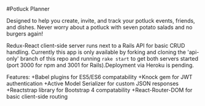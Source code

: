 #Potluck Planner

Designed to help you create, invite, and track your potluck events, friends, and dishes. Never worry about a potluck with seven potato salads and no burgers again!

Redux-React client-side server runs next to a Rails API for basic CRUD handling. Currently this app is only available by forking and cloning the 'api-only' branch of this repo and running ```rake start``` to get both servers started (port 3000 for npm and 3001 for Rails).Deployment via Heroku is pending.

Features: 
  +Babel plugins for ES5/ES6 compatability
  +Knock gem for JWT authentication
  +Active Model Serializer for custom JSON responses
  +Reactstrap library for Bootstrap 4 compatability
  +React-Router-DOM for basic client-side routing
